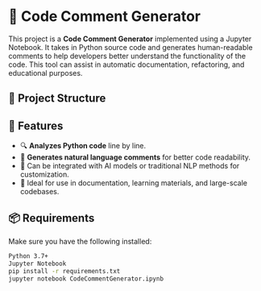 
# 🧠 Code Comment Generator

This project is a **Code Comment Generator** implemented using a Jupyter Notebook. It takes in Python source code and generates human-readable comments to help developers better understand the functionality of the code. This tool can assist in automatic documentation, refactoring, and educational purposes.

## 📁 Project Structure


## 🚀 Features

- 🔍 **Analyzes Python code** line by line.
- 📝 **Generates natural language comments** for better code readability.
- 🧠 Can be integrated with AI models or traditional NLP methods for customization.
- 🧪 Ideal for use in documentation, learning materials, and large-scale codebases.

## 📦 Requirements

Make sure you have the following installed:

```bash
Python 3.7+
Jupyter Notebook
pip install -r requirements.txt
jupyter notebook CodeCommentGenerator.ipynb


